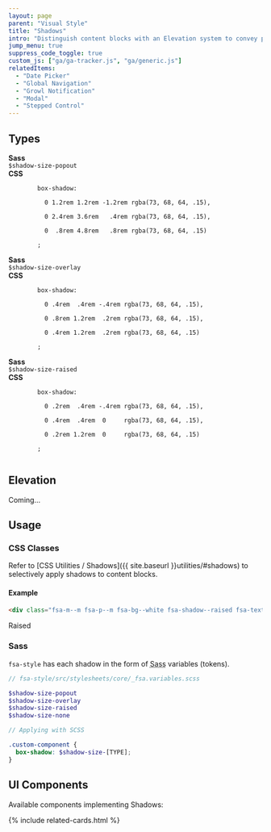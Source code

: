 ```yaml
---
layout: page
parent: "Visual Style"
title: "Shadows"
intro: "Distinguish content blocks with an Elevation system to convey proximity, prominence, and visual depth."
jump_menu: true
suppress_code_toggle: true
custom_js: ["ga/ga-tracker.js", "ga/generic.js"]
relatedItems:
  - "Date Picker"
  - "Global Navigation"
  - "Growl Notification"
  - "Modal"
  - "Stepped Control"
---
```


## Types

<div class="ds-preview">
  <div class="fsa-p--m fsa-bg--white fsa-m--xl fsa-shadow--popout">
    <div class="fsa-grid">
      <div class="fsa-grid__1 fsa-grid__4/12@m"><strong>Sass</strong><br><code class="fsa-bg--transparent">$shadow-size-popout</code></div>
      <div class="fsa-grid__1 fsa-grid__8/12@m"><strong>CSS</strong><br><code class="fsa-bg--transparent">
        box-shadow:<br>
        &nbsp;&nbsp;0&nbsp;1.2rem&nbsp;1.2rem&nbsp;-1.2rem&nbsp;rgba(73,&nbsp;68,&nbsp;64,&nbsp;.15),<br>
        &nbsp;&nbsp;0&nbsp;2.4rem&nbsp;3.6rem&nbsp;&nbsp;&nbsp;.4rem&nbsp;rgba(73,&nbsp;68,&nbsp;64,&nbsp;.15),<br>
        &nbsp;&nbsp;0&nbsp;&nbsp;.8rem&nbsp;4.8rem&nbsp;&nbsp;&nbsp;.8rem&nbsp;rgba(73,&nbsp;68,&nbsp;64,&nbsp;.15)<br>
        ;
        </code></div>
    </div>
  </div>
  <div class="fsa-p--m fsa-bg--white fsa-m--xl fsa-shadow--overlay">
    <div class="fsa-grid">
      <div class="fsa-grid__1 fsa-grid__4/12@m"><strong>Sass</strong><br><code class="fsa-bg--transparent">$shadow-size-overlay</code></div>
      <div class="fsa-grid__1 fsa-grid__8/12@m"><strong>CSS</strong><br><code class="fsa-bg--transparent">
        box-shadow:<br>
        &nbsp;&nbsp;0&nbsp;.4rem&nbsp;&nbsp;.4rem&nbsp;-.4rem&nbsp;rgba(73,&nbsp;68,&nbsp;64,&nbsp;.15),<br>
        &nbsp;&nbsp;0&nbsp;.8rem&nbsp;1.2rem&nbsp;&nbsp;.2rem&nbsp;rgba(73,&nbsp;68,&nbsp;64,&nbsp;.15),<br>
        &nbsp;&nbsp;0&nbsp;.4rem&nbsp;1.2rem&nbsp;&nbsp;.2rem&nbsp;rgba(73,&nbsp;68,&nbsp;64,&nbsp;.15)<br>
        ;
        </code></div>
    </div>
  </div>
  <div class="fsa-p--m fsa-bg--white fsa-m--xl fsa-shadow--raised">
    <div class="fsa-grid">
      <div class="fsa-grid__1 fsa-grid__4/12@m"><strong>Sass</strong><br><code class="fsa-bg--transparent">$shadow-size-raised</code></div>
      <div class="fsa-grid__1 fsa-grid__8/12@m"><strong>CSS</strong><br><code class="fsa-bg--transparent">
        box-shadow:<br>
        &nbsp;&nbsp;0&nbsp;.2rem&nbsp;&nbsp;.4rem&nbsp;-.4rem&nbsp;rgba(73,&nbsp;68,&nbsp;64,&nbsp;.15),<br>
        &nbsp;&nbsp;0&nbsp;.4rem&nbsp;&nbsp;.4rem&nbsp;&nbsp;0&nbsp;&nbsp;&nbsp;&nbsp;&nbsp;rgba(73,&nbsp;68,&nbsp;64,&nbsp;.15),<br>
        &nbsp;&nbsp;0&nbsp;.2rem&nbsp;1.2rem&nbsp;&nbsp;0&nbsp;&nbsp;&nbsp;&nbsp;&nbsp;rgba(73,&nbsp;68,&nbsp;64,&nbsp;.15)<br>
        ;
        </code></div>
    </div>
  </div>
</div>

## Elevation

<div class="fsa-box fsa-p--xl fsa-text-align--center fsa-text-size--6 fsa-color--tertiary-200 fsa-bg--tertiary-100">Coming...</div>

## Usage

<!--
{% capture usage_do %}
* do item
* do item
* do item
* do item
{% endcapture %}

{% capture usage_dont %}
* don't item
* don't item
{% endcapture %}

{% include do-dont.html %}
-->

### CSS Classes

Refer to [CSS Utilities / Shadows]({{ site.baseurl }}utilities/#shadows) to selectively apply shadows to content blocks.

#### Example

```html
<div class="fsa-m--m fsa-p--m fsa-bg--white fsa-shadow--raised fsa-text-align--center">Raised</div>
```
<div class="ds-preview">
  <div class="fsa-m--m fsa-p--m fsa-bg--white fsa-shadow--raised fsa-text-align--center">Raised</div>
</div>

### Sass

`fsa-style` has each shadow in the form of <abbr title="Syntatically Awesome Stylesheets">Sass</abbr> variables (tokens).

```scss
// fsa-style/src/stylesheets/core/_fsa.variables.scss

$shadow-size-popout
$shadow-size-overlay
$shadow-size-raised
$shadow-size-none
```

```scss
// Applying with SCSS

.custom-component {
  box-shadow: $shadow-size-[TYPE];
}
```

## UI Components

Available components implementing Shadows:

{% include related-cards.html %}
